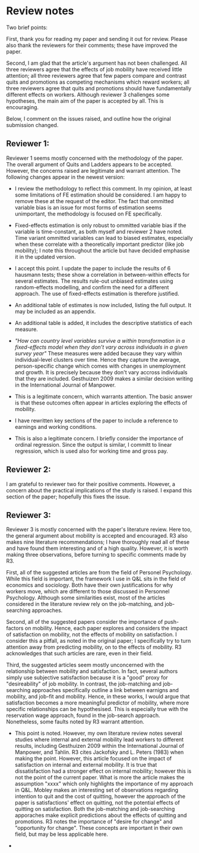 # Review notes

Two brief points: 

First, thank you for reading my paper and sending it out for review. Please also thank the reviewers for their comments; these have improved the paper.  

Second, I am glad that the article's argument has not been challenged. All three reviewers agree that the effects of job mobility have received little attention; all three reviewers agree that few papers compare and contrast quits and promotions as competing mechanisms which reward workers; all three reviewers agree that quits and promotions should have fundamentally different effects on workers. Although reviewer 3 challenges some hypotheses, the main aim of the paper is accepted by all. This is encouraging.

Below, I comment on the issues raised, and outline how the original submission changed.

## Reviewer 1:

Reviewer 1 seems mostly concerned with the methodology of the paper. The overall argument of Quits and Ladders appears to be accepted. However, the concerns raised are legitimate and warrant attention. The following changes appear in the newest version:

* I review the methodology to reflect this comment. In my opinion, at least some limitations of FE estimation should be considered. I am happy to remove these at the request of the editor. The fact that ommitted variable bias is an issue for most forms of estimation seems unimportant, the methodology is focused on FE specifically. 

*  Fixed-effects estimation is only robust to ommitted variable bias if the variable is time-constant, as both myself and reviewer 2 have noted. Time variant ommitted variables can lead to biased estimates, especially when these correlate with a theoretically important predictor (like job mobility); I note this throughout the article but have decided emphasise it in the updated version.

* I accept this point. I update the paper to include the results of 6 hausmann tests; these show a correlation in between-within effects for several estimates. The results rule-out unbiased estimates using random-effects modelling, and confirm the need for a different approach. The use of fixed-effects estimation is therefore justified.

* An additional table of estimates is now included, listing the full output. It may be included as an appendix.

* An additional table is added, it includes the descriptive statistics of each measure. 

* *"How can country level variables survive a within transformation in a fixed-effects model when they don’t vary across individuals in a given survey year"* These measures were added because they vary within individual-level clusters over time. Hence they capture the average, person-specific change which comes with changes in unemployment and growth. It is precisely because they don't vary accross individuals that they are included. Gesthuizen 2009 makes a similar decision writing in the International Journal of Manpower.

* This is a legitimate concern, which warrants attention. The basic answer is that these outcomes often appear in articles exploring the effects of mobility. 

* I have rewritten key sections of the paper to include a reference to earnings and working conditions.

* This is also a legitimate concern. I briefly consider the importance of ordinal regression. Since the output is similar, I committ to linear regression, which is used also for working time and gross pay.


## Reviewer 2: 

I am grateful to reviewer two for their positive comments. However, a concern about the practical implications of the study is raised. I expand this section of the paper; hopefully this fixes the issue. 


## Reviewer 3:

Reviewer 3 is mostly concerned with the paper's literature review. Here too, the general argument about mobility is accepted and encouraged. R3 also makes nine literature recommendations; I have thoroughly read all of these and have found them interesting and of a high quality. However, it is worth making three observations, before turning to specific comments made by R3. 

First, all of the suggested articles are from the field of Personel Psychology. While this field is important, the framework I use in Q&L sits in the field of economics and sociology. Both have their own justifications for why workers move, which are different to those discussed in Personnel Psychology. Although some similarities exist, most of the articles considered in the literature review rely on the job-matching, and job-searching approaches.

Second, all of the suggested papers consider the importance of push-factors on mobility. Hence, each paper explores and considers the impact of satisfaction on mobility, not the effects of mobility on satisfaction. I consider this a pitfall, as noted in the original paper; I specifically try to turn attention away from predicting mobility, on to the effects of mobility. R3 acknowledges that such articles are rare, even in their field.   

Third, the suggested articles seem mostly unconcerned with the relationship between mobility and satisfaction. In fact, several authors simply use subjective satisfaction because it is a "good" proxy for "desireability" of job mobility. In contrast, the job-matching and job-searching approaches specifically outline a link between earnigns and mobility, and job-fit and mobility. Hence, in these works, I would argue that satisfaction becomes a more meaningful predictor of mobility, where more specific relationships can be hypothesised. This is especially true with the reservation wage approach, found in the job-search approach. Nonetheless, some faults noted by R3 warrant attention.

* This point is noted. However, my own literature review notes several studies where internal and external mobility lead workers to different results, including Gesthuizen 2009 within the International Journal of Manpower, and Tahlin. R3 cites Jackofsky and L. Peters (1983) when making the point. However, this article focused on the impact of satisfaction on internal and external mobility. It is true that dissatisfaction had a stronger effect on internal mobility; however this is not the point of the current paper. What is more the article makes the assumption "xxxx" which only highlights the importance of my approach in Q&L. Mobley makes an interesting set of observations regarding intention to quit and the cost of quitting, however the approach of the paper is satisfactions' effect on quitting, not the potential effects of quitting on satisfaction. Both the job-matching and job-searching apporaches make explicit predictions about the effects of quitting and promotions. R3 notes the importance of "desire for change" and "opportunity for change". These concepts are important in their own field, but may be less applicable here. 

* 
